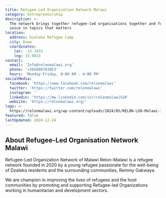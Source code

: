 ```yaml
---
title: Refugee-Led Organisation Network Malawi
category: Entrepreneurship
description: >-
  The network brings together refugee-led organisations together and form one
  voice in topics that matters
location:
  address: Dzaleka Refugee Camp
  city: Dowa
  coordinates:
    lat: -13.7833
    lng: 33.9833
contact:
  email: 'Info@relonmalawi.org'
  phone: '+265880763053'
  hours: 'Monday-Friday, 8:00 AM - 4:00 PM'
socialMedia:
  facebook: 'https://www.facebook.com/relonmalawi'
  twitter: 'https://twitter.com/relonmalawi'
  instagram: ''
  linkedin: 'https://mw.linkedin.com/in//relonmalawi%20'
  website: 'https://relonmalawi.org/'
logo: >-
  https://relonmalawi.org/wp-content/uploads/2024/05/RELON-LGO-Malawi-1536x1536.png
featured: false
lastUpdated: 2024-12-24
---
```


## About Refugee-Led Organisation Network Malawi

Refugee-Led Organization Network of Malawi Relon-Malawi is a refugee network founded in 2020 by a young refugee passionate for the well-being of Dzaleka residents and the surrounding communities, Remmy Gakwaya.

We are champion in improving the lives of refugees and the host communities by promoting and supporting Refugee-led Organizations working in humanitarian and development sectors.

